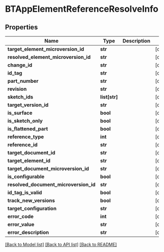 # BTAppElementReferenceResolveInfo

## Properties
Name | Type | Description | Notes
------------ | ------------- | ------------- | -------------
**target_element_microversion_id** | **str** |  | [optional] 
**resolved_element_microversion_id** | **str** |  | [optional] 
**change_id** | **str** |  | [optional] 
**id_tag** | **str** |  | [optional] 
**part_number** | **str** |  | [optional] 
**revision** | **str** |  | [optional] 
**sketch_ids** | **list[str]** |  | [optional] 
**target_version_id** | **str** |  | [optional] 
**is_surface** | **bool** |  | [optional] 
**is_sketch_only** | **bool** |  | [optional] 
**is_flattened_part** | **bool** |  | [optional] 
**reference_type** | **int** |  | [optional] 
**reference_id** | **str** |  | [optional] 
**target_document_id** | **str** |  | [optional] 
**target_element_id** | **str** |  | [optional] 
**target_document_microversion_id** | **str** |  | [optional] 
**is_configurable** | **bool** |  | [optional] 
**resolved_document_microversion_id** | **str** |  | [optional] 
**id_tag_is_valid** | **bool** |  | [optional] 
**track_new_versions** | **bool** |  | [optional] 
**target_configuration** | **str** |  | [optional] 
**error_code** | **int** |  | [optional] 
**error_value** | **str** |  | [optional] 
**error_description** | **str** |  | [optional] 

[[Back to Model list]](../README.md#documentation-for-models) [[Back to API list]](../README.md#documentation-for-api-endpoints) [[Back to README]](../README.md)


